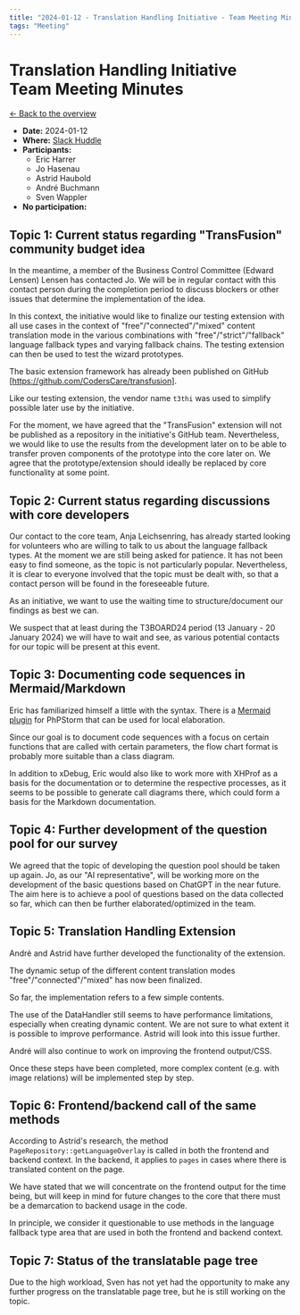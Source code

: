 ```yaml
---
title: "2024-01-12 - Translation Handling Initiative - Team Meeting Minutes"
tags: "Meeting"
---
```


# Translation Handling Initiative<br>Team Meeting Minutes

[← Back to the overview](https://notes.typo3.org/s/f3ae8fZSD)

- **Date:** 2024-01-12<br>
- **Where:** [Slack Huddle](https://app.slack.com/huddle/T024TUMLZ/C05D7UF1L8M)
- **Participants:**
    - Eric Harrer
    - Jo Hasenau
    - Astrid Haubold
    - André Buchmann
    - Sven Wappler
- **No participation:**

## Topic 1: Current status regarding "TransFusion" community budget idea

In the meantime, a member of the Business Control Committee (Edward Lensen) Lensen has contacted Jo. We will be in regular contact with this contact person during the completion period to discuss blockers or other issues that determine the implementation of the idea.

In this context, the initiative would like to finalize our testing extension with all use cases in the context of "free"/"connected"/"mixed" content translation mode in the various combinations with "free"/"strict"/"fallback" language fallback types and varying fallback chains. The testing extension can then be used to test the wizard prototypes.

The basic extension framework has already been published on GitHub [https://github.com/CodersCare/transfusion].

Like our testing extension, the vendor name `t3thi` was used to simplify possible later use by the initiative.

For the moment, we have agreed that the "TransFusion" extension will not be published as a repository in the initiative's GitHub team. Nevertheless, we would like to use the results from the development later on to be able to transfer proven components of the prototype into the core later on. We agree that the prototype/extension should ideally be replaced by core functionality at some point.

## Topic 2: Current status regarding discussions with core developers

Our contact to the core team, Anja Leichsenring, has already started looking for volunteers who are willing to talk to us about the language fallback types. At the moment we are still being asked for patience. It has not been easy to find someone, as the topic is not particularly popular. Nevertheless, it is clear to everyone involved that the topic must be dealt with, so that a contact person will be found in the foreseeable future.

As an initiative, we want to use the waiting time to structure/document our findings as best we can.

We suspect that at least during the T3BOARD24 period (13 January - 20 January 2024) we will have to wait and see, as various potential contacts for our topic will be present at this event.

## Topic 3: Documenting code sequences in Mermaid/Markdown

Eric has familiarized himself a little with the syntax. There is a [Mermaid plugin](https://plugins.jetbrains.com/plugin/20146-mermaid) for PhPStorm that can be used for local elaboration.

Since our goal is to document code sequences with a focus on certain functions that are called with certain parameters, the flow chart format is probably more suitable than a class diagram.

In addition to xDebug, Eric would also like to work more with XHProf as a basis for the documentation or to determine the respective processes, as it seems to be possible to generate call diagrams there, which could form a basis for the Markdown documentation.

## Topic 4: Further development of the question pool for our survey

We agreed that the topic of developing the question pool should be taken up again. Jo, as our "AI representative", will be working more on the development of the basic questions based on ChatGPT in the near future. The aim here is to achieve a pool of questions based on the data collected so far, which can then be further elaborated/optimized in the team.

## Topic 5: Translation Handling Extension

André and Astrid have further developed the functionality of the extension.

The dynamic setup of the different content translation modes "free"/"connected"/"mixed" has now been finalized.

So far, the implementation refers to a few simple contents.

The use of the DataHandler still seems to have performance limitations, especially when creating dynamic content. We are not sure to what extent it is possible to improve performance. Astrid will look into this issue further.

André will also continue to work on improving the frontend output/CSS.

Once these steps have been completed, more complex content (e.g. with image relations) will be implemented step by step.

## Topic 6: Frontend/backend call of the same methods

According to Astrid's research, the method `PageRepository::getLanguageOverlay` is called in both the frontend and backend context. In the backend, it applies to `pages` in cases where there is translated content on the page.

We have stated that we will concentrate on the frontend output for the time being, but will keep in mind for future changes to the core that there must be a demarcation to backend usage in the code.

In principle, we consider it questionable to use methods in the language fallback type area that are used in both the frontend and backend context.

## Topic 7: Status of the translatable page tree

Due to the high workload, Sven has not yet had the opportunity to make any further progress on the translatable page tree, but he is still working on the topic.